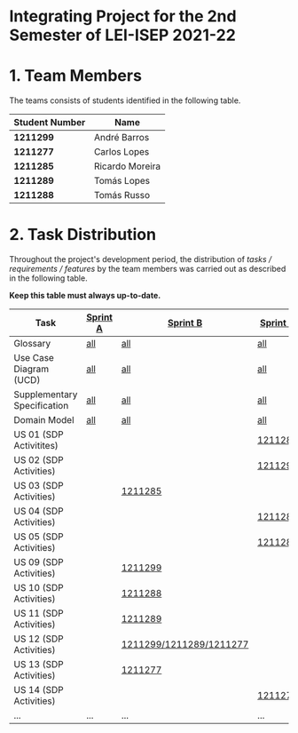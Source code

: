 # Integrating Project for the 2nd Semester of LEI-ISEP 2021-22

# 1. Team Members

The teams consists of students identified in the following table.

| Student Number | Name            |
| -------------- | --------------- |
| **1211299**    | André Barros    |
| **1211277**    | Carlos Lopes    |
| **1211285**    | Ricardo Moreira |
| **1211289**    | Tomás Lopes     |
| **1211288**    | Tomás Russo     |

# 2. Task Distribution

Throughout the project's development period, the distribution of _tasks / requirements / features_ by the team members was carried out as described in the following table.

**Keep this table must always up-to-date.**

| Task                        | [Sprint A](SprintA/README.md) | [Sprint B](SprintB/README.md)              | [Sprint C](SprintC/README.md)                          | [Sprint D](SprintD/README.md) |
| --------------------------- | ----------------------------- | ------------------------------------------ | ------------------------------------------------------ | ----------------------------- |
| Glossary                    | [all](SprintA/Glossary.md)    | [all](SprintB/Glossary.md)                 | [all](SprintC/Glossary.md)                             | [all](SprintD/Glossary.md)    |
| Use Case Diagram (UCD)      | [all](SprintA/UCD.md)         | [all](SprintB/UCD.md)                      | [all](SprintC/UCD.md)                                  | [all](SprintD/UCD.md)         |
| Supplementary Specification | [all](SprintA/FURPS.md)       | [all](SprintB/FURPS.md)                    | [all](SprintC/FURPS.md)                                | [all](SprintD/FURPS.md)       |
| Domain Model                | [all](SprintA/DM.md)          | [all](SprintB/DM.md)                       | [all](SprintC/DM.md)                                   | [all](SprintD/DM.md)          |
| US 01 (SDP Activitites)     |                               |                                            | [1211288](SprintC/US01/US01_ScheduleVaccine.md)        |                               |
| US 02 (SDP Activities)      |                               |                                            | [1211299](SprintC/US02/US02_ScheduleVaccination.md)    |                               |
| US 03 (SDP Activities)      |                               | [1211285](SprintB/US03.md)                 |                                                        |                               |
| US 04 (SDP Activities)      |                               |                                            | [1211289](SprintC/US04/US04_RegisterSNSUserArrival.md) |                               |
| US 05 (SDP Activities)      |                               |                                            | [1211285](SprintC/US05/US05_CheckWaitingRoom.md)       |                               |
| US 09 (SDP Activities)      |                               | [1211299](SprintB/US09.md)                 |                                                        |                               |
| US 10 (SDP Activities)      |                               | [1211288](SprintB/US10.md)                 |                                                        |                               |
| US 11 (SDP Activities)      |                               | [1211289](SprintB/US11.md)                 |                                                        |                               |
| US 12 (SDP Activities)      |                               | [1211299/1211289/1211277](SprintB/US12.md) |                                                        |                               |
| US 13 (SDP Activities)      |                               | [1211277](SprintB/US13.md)                 |                                                        |                               |
| US 14 (SDP Activities)      |                               |                                            | [1211277](SprintC/US14/US14_LoadUsersFromCSVFile.md)   |                               |
| ...                         | ...                           | ...                                        | ...                                                    | ...                           |
